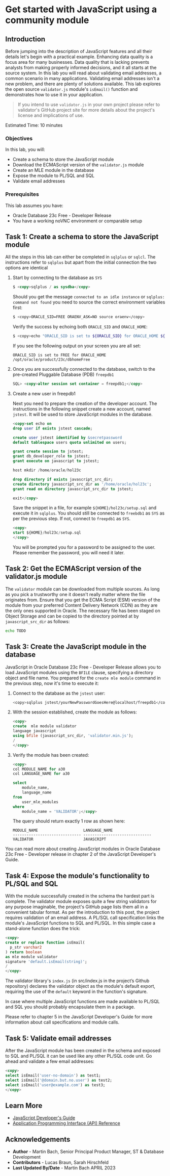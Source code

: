 # Get started with JavaScript using a community module

## Introduction

Before jumping into the description of JavaScript features and all their details let's begin with a practical example. Enhancing data quality is a focus area for many businesses. Data quality that is lacking prevents analysts from making properly informed decisions, and it all starts at the source system. In this lab you will read about validating email addresses, a common scenario in many applications. Validating email addresses isn't a new problem, and there are plenty of solutions available. This lab explores the open source `validator.js` module's `isEmail()` function and demonstrates how to use it in your application.

> If you intend to use `validator.js` in your own project please refer to validator's GitHub project site for more details about the project's license and implications of use. 

Estimated Time: 10 minutes

### Objectives

In this lab, you will:

- Create a schema to store the JavaScript module
- Download the ECMAScript version of the `validator.js` module
- Create an MLE module in the database
- Expose the module to PL/SQL and SQL
- Validate email addresses

### Prerequisites

This lab assumes you have:

- Oracle Database 23c Free - Developer Release
- You have a working noVNC environment or comparable setup

## Task 1: Create a schema to store the JavaScript module

All the steps in this lab can either be completed in `sqlplus` or `sqlcl`. The instructions refer to `sqlplus` but apart from the initial connection the two options are identical

1. Start by connecting to the database as `SYS`

	```sql
	$ <copy>sqlplus / as sysdba</copy>
	```

	Should you get the message `connected to an idle instance` or `sqlplus: command not found` you need to source the correct environment variables first:

	```bash
	$ <copy>ORACLE_SID=FREE ORAENV_ASK=NO source oraenv</copy>
	```

	Verify the success by echoing both `ORACLE_SID` and `ORACLE_HOME`:

	```bash
	$ <copy>echo "ORACLE_SID is set to ${ORACLE_SID} for ORACLE_HOME ${ORACLE_HOME}"</copy>
	```

	If you see the following output on your screen you are all set:

	```
	ORACLE_SID is set to FREE for ORACLE_HOME /opt/oracle/product/23c/dbhomeFree
	```

2. Once you are successfully connected to the database, switch to the pre-created Pluggable Database (PDB) `freepdb1`

	```sql
	SQL> <copy>alter session set container = freepdb1;</copy>
	```

3. Create a new user in freepdb1

	Next you need to prepare the creation of the developer account. The instructions in the following snippet create a new account, named `jstest`. It will be used to store JavaScript modules in the database.

	```sql
	<copy>set echo on
	drop user if exists jstest cascade;

	create user jstest identified by &secretpassword
	default tablespace users quota unlimited on users;

	grant create session to jstest;
	grant db_developer_role to jstest;
	grant execute on javascript to jstest;

	host mkdir /home/oracle/hol23c

	drop directory if exists javascript_src_dir;
	create directory javascript_src_dir as '/home/oracle/hol23c';
	grant read on directory javascript_src_dir to jstest;

	exit</copy>
	```

	Save the snippet in a file, for example `${HOME}/hol23c/setup.sql` and execute it in `sqlplus`. You should still be connected to `freebdb1` as `SYS` as per the previous step. If not, connect to `freepdb1` as `SYS`.
	
	```sql
	<copy>
	start ${HOME}/hol23c/setup.sql
	</copy>
	```

	You will be prompted you for a password to be assigned to the user. Please remember the password, you will need it later.

## Task 2: Get the ECMAScript version of the validator.js module

The `validator` module can be downloaded from multiple sources. As long as you pick a trustworthy one it doesn't really matter where the file originates from. Ensure that you get the ECMA Script (ESM) version of the module from your preferred Content Delivery Network (CDN) as they are the only ones supported in Oracle. The necessary file has been staged on Object Storage and can be copied to the directory pointed at by `javascript_src_dir` as follows:

```bash
echo TODO
```

## Task 3: Create the JavaScript module in the database

JavaScript in Oracle Database 23c Free - Developer Release allows you to load JavaScript modules using the `BFILE` clause, specifying a directory object and file name. You prepared for the `create mle module` command in the previous step, now it's time to execute it:

1. Connect to the database as the `jstest` user:

	```bash
	<copy>sqlplus jstest/yourNewPasswordGoesHere@localhost/freepdb1</copy>
	```

2. With the session established, create the module as follows:

	```sql
	<copy>
	create  mle module validator
	language javascript
	using bfile (javascript_src_dir, 'validator.min.js');
	/
	</copy>
	```

3. Verify the module has been created:

	```sql
	<copy>
	col MODULE_NAME for a30
	col LANGUAGE_NAME for a30

	select 
		module_name, 
		language_name 
	from 
		user_mle_modules
	where
		module_name = 'VALIDATOR';</copy>
	```

	The query should return exactly 1 row as shown here:

	```
	MODULE_NAME                    LANGUAGE_NAME
	------------------------------ ------------------------------
	VALIDATOR                      JAVASCRIPT
	```

You can read more about creating JavaScript modules in Oracle Database 23c Free - Developer release in chapter 2 of the JavaScript Developer's Guide.

## Task 4: Expose the module's functionality to PL/SQL and SQL

With the module successfully created in the schema the hardest part is complete. The validator module exposes quite a few string validators for any purpose imaginable, the project's GitHub page lists them all in a convenient tabular format. As per the introduction to this post, the project requires validation of an email address. A PL/SQL call specification links the module's JavaScript functions to SQL and PL/SQL. In this simple case a stand-alone function does the trick:

```sql
<copy>
create or replace function isEmail(
  p_str varchar2
) return boolean
as mle module validator
signature 'default.isEmail(string)';
/
</copy>
```

The validator library's `index.js` (in src/index.js in the project’s Github repository) declares the validator object as the module's default export, requiring the use of the `default` keyword in the function's signature.

In case where multiple JavaScript functions are made available to PL/SQL and SQL you should probably encapsulate them in a package.

Please refer to chapter 5 in the JavaScript Developer's Guide for more information about call specifications and module calls.

## Task 5: Validate email addresses

After the JavaScript module has been created in the schema and exposed to SQL and PL/SQL it can be used like any other PL/SQL code unit. Go ahead and validate a few email addresses:

```sql
<copy>
select isEmail('user-no-domain') as test1;
select isEmail('@domain.but.no.user') as test2;
select isEmail('user@example.com') as test3;
</copy>
```

## Learn More

- [JavaScript Developer's Guide](https://docs.oracle.com/en/database/oracle/oracle-database/23/mlejs/index.html)
- [Application Programming Interface (API) Reference](https://oracle-samples.github.io/mle-modules/)

## Acknowledgements

- **Author** - Martin Bach, Senior Principal Product Manager, ST & Database Development
- **Contributors** -  Lucas Braun, Sarah Hirschfeld
- **Last Updated By/Date** - Martin Bach APRIL 2023
